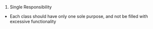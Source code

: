 1) Single Responsibility
* Each class should have only one sole purpose, 
and not be filled with excessive functionality

